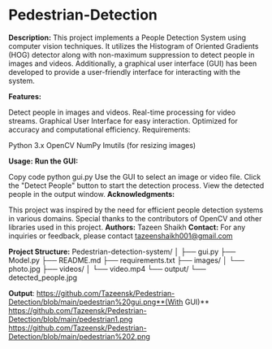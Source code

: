 # Pedestrian-Detection
**Description:**
This project implements a People Detection System using computer vision techniques. It utilizes the Histogram of Oriented Gradients (HOG) detector along with non-maximum suppression to detect people in images and videos. Additionally, a graphical user interface (GUI) has been developed to provide a user-friendly interface for interacting with the system.

**Features:**

Detect people in images and videos.
Real-time processing for video streams.
Graphical User Interface for easy interaction.
Optimized for accuracy and computational efficiency.
Requirements:

Python 3.x
OpenCV
NumPy
Imutils (for resizing images)

**Usage:**
**Run the GUI:**

Copy code
python gui.py
Use the GUI to select an image or video file.
Click the "Detect People" button to start the detection process.
View the detected people in the output window.
**Acknowledgments:**

This project was inspired by the need for efficient people detection systems in various domains.
Special thanks to the contributors of OpenCV and other libraries used in this project.
**Authors:**
Tazeen Shaikh
**Contact:**
For any inquiries or feedback, please contact tazeenshaikh001@gmail.com

**Project Structure:**
Pedestrian-detection-system/
│
├── gui.py
├── Model.py
├── README.md
├── requirements.txt
├── images/
│   └── photo.jpg
├── videos/
│   └── video.mp4
└── output/
    └── detected_people.jpg
    

**Output**:
https://github.com/Tazeensk/Pedestrian-Detection/blob/main/pedestrian%20gui.png**(With GUI)**
https://github.com/Tazeensk/Pedestrian-Detection/blob/main/pedestrian1.png
https://github.com/Tazeensk/Pedestrian-Detection/blob/main/pedestrian%202.png



